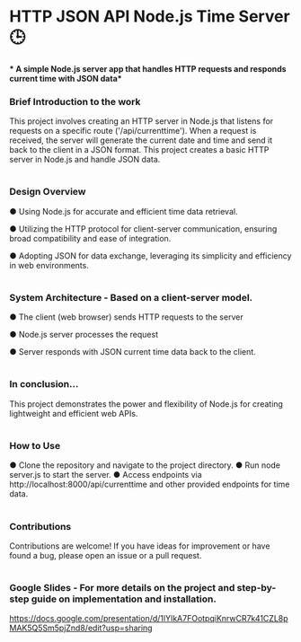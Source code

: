 # HTTP JSON API Node.js Time Server 🕒
#### * A simple Node.js server app that handles HTTP requests and responds current time with JSON data*




### Brief Introduction to the work 
This project involves creating an HTTP server in Node.js that listens for requests on a specific route ('/api/currenttime'). When a request is received, the server will generate the current date and time and send it back to the client in a JSON format. This project creates a basic HTTP server in Node.js and handle JSON data.
#

### Design Overview 
●  Using Node.js for accurate and efficient time data retrieval.

●  Utilizing the HTTP protocol for client-server communication, ensuring broad compatibility and ease of integration.

●  Adopting JSON for data exchange, leveraging its simplicity and efficiency in web environments.
#

### System Architecture - Based on a client-server model. 
● The client (web browser) sends HTTP requests to the server

● Node.js server processes the request 

● Server responds with JSON current time data back to the client. 
#


### In conclusion...
This project demonstrates the power and flexibility of Node.js for creating lightweight and efficient web APIs.

#

### How to Use
● Clone the repository and navigate to the project directory.
● Run node server.js to start the server.
● Access endpoints via http://localhost:8000/api/currenttime and other provided endpoints for time data.

#

### Contributions
Contributions are welcome! If you have ideas for improvement or have found a bug, please open an issue or a pull request.

#
### Google Slides - For more details on the project and step-by-step guide on implementation and installation.  
https://docs.google.com/presentation/d/1lYIkA7FOotpqiKnrwCR7k41CZL8pMAK5Q5Sm5pjZnd8/edit?usp=sharing



